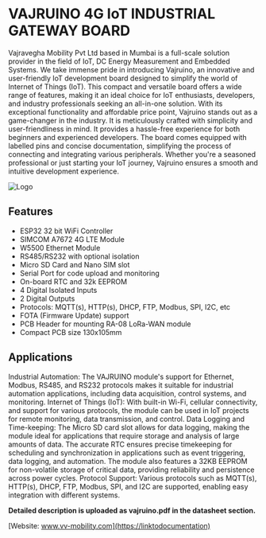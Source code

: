 
# VAJRUINO 4G IoT INDUSTRIAL GATEWAY BOARD

Vajravegha Mobility Pvt Ltd based in Mumbai is a full-scale solution provider in the field of IoT, DC Energy Measurement and Embedded Systems. We take immense pride in introducing Vajruino, an innovative and user-friendly IoT development board designed to simplify the world of Internet of Things (IoT). This compact and versatile board offers a wide range of features, making it an ideal choice for IoT enthusiasts, developers, and industry professionals seeking an all-in-one solution. With its exceptional functionality and affordable price point, Vajruino stands out as a game-changer in the industry. It is meticulously crafted with simplicity and user-friendliness in mind. It provides a hassle-free experience for both beginners and experienced developers. The board comes equipped with labelled pins and concise documentation, simplifying the process of connecting and integrating various peripherals. Whether you're a seasoned professional or just starting your IoT journey, Vajruino ensures a smooth and intuitive development experience.



![Logo]((https://vv-mobility.com/wp-content/uploads/2023/06/VAJRUINO.png))



## Features

* ESP32 32 bit WiFi Controller
* SIMCOM A7672 4G LTE Module
* W5500 Ethernet Module
* RS485/RS232 with optional isolation
* Micro SD Card and Nano SIM slot
* Serial Port for code upload and monitoring
* On-board RTC and 32k EEPROM
* 4 Digital Isolated Inputs
* 2 Digital Outputs
* Protocols: MQTT(s), HTTP(s), DHCP, FTP, Modbus, SPI, I2C, etc
* FOTA (Firmware Update) support
* PCB Header for mounting RA-08 LoRa-WAN module
* Compact PCB size 130x105mm

## Applications
 Industrial Automation: The VAJRUINO module's support for Ethernet, Modbus, RS485, and RS232 protocols makes it suitable for industrial automation applications, including data acquisition, control systems, and monitoring.
Internet of Things (IoT): With built-in Wi-Fi, cellular connectivity, and support for various protocols, the module can be used in IoT projects for remote monitoring, data transmission, and control.
Data Logging and Time-keeping: The Micro SD card slot allows for data logging, making the module ideal for applications that require storage and analysis of large amounts of data. The accurate RTC ensures precise timekeeping for scheduling and synchronization in applications such as event triggering, data logging, and automation. The module also features a 32KB EEPROM for non-volatile storage of critical data, providing reliability and persistence across power cycles.
Protocol Support: Various protocols such as MQTT(s), HTTP(s), DHCP, FTP, Modbus, SPI, and I2C are supported, enabling easy integration with different systems.

**Detailed description is uploaded as vajruino.pdf in the datasheet section.**

[Website: www.vv-mobility.com](https://linktodocumentation)
